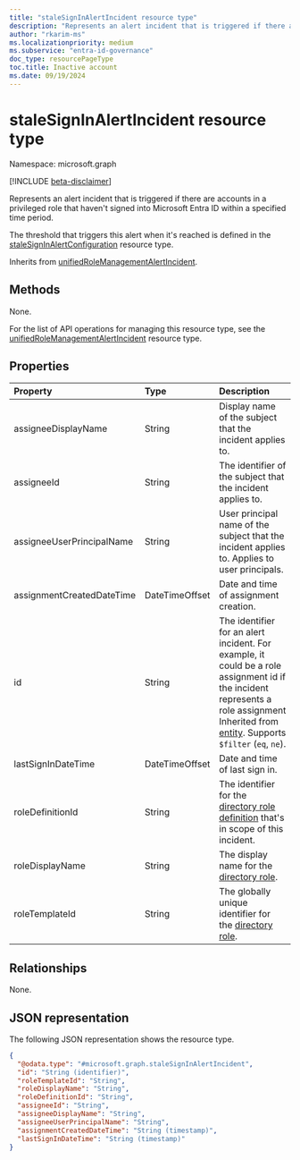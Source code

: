 ```yaml
---
title: "staleSignInAlertIncident resource type"
description: "Represents an alert incident that is triggered if there are accounts in a privileged role that haven't signed into Microsoft Entra ID within a specified time period."
author: "rkarim-ms"
ms.localizationpriority: medium
ms.subservice: "entra-id-governance"
doc_type: resourcePageType
toc.title: Inactive account
ms.date: 09/19/2024
---
```


# staleSignInAlertIncident resource type

Namespace: microsoft.graph

[!INCLUDE [beta-disclaimer](../../includes/beta-disclaimer.md)]

Represents an alert incident that is triggered if there are accounts in a privileged role that haven't signed into Microsoft Entra ID within a specified time period.

The threshold that triggers this alert when it's reached is defined in the [staleSignInAlertConfiguration](../resources/stalesigninalertconfiguration.md) resource type.

Inherits from [unifiedRoleManagementAlertIncident](../resources/unifiedrolemanagementalertincident.md).

## Methods
None.

For the list of API operations for managing this resource type, see the [unifiedRoleManagementAlertIncident](../resources/unifiedrolemanagementalertincident.md) resource type.

## Properties
|Property|Type|Description|
|:---|:---|:---|
|assigneeDisplayName|String|Display name of the subject that the incident applies to.|
|assigneeId|String|The identifier of the subject that the incident applies to.|
|assigneeUserPrincipalName|String|User principal name of the subject that the incident applies to. Applies to user principals.|
|assignmentCreatedDateTime|DateTimeOffset|Date and time of assignment creation.|
|id|String|The identifier for an alert incident. For example, it could be a role assignment id if the incident represents a role assignment Inherited from [entity](../resources/entity.md). Supports `$filter` (`eq`, `ne`).|
|lastSignInDateTime|DateTimeOffset|Date and time of last sign in.|
|roleDefinitionId|String|The identifier for the [directory role definition](unifiedroledefinition.md) that's in scope of this incident.|
|roleDisplayName|String|The display name for the [directory role](unifiedroledefinition.md).|
|roleTemplateId|String|The globally unique identifier for the [directory role](unifiedroledefinition.md).|

## Relationships
None.

## JSON representation
The following JSON representation shows the resource type.
<!-- {
  "blockType": "resource",
  "keyProperty": "id",
  "@odata.type": "microsoft.graph.staleSignInAlertIncident",
  "baseType": "microsoft.graph.unifiedRoleManagementAlertIncident",
  "openType": false
}
-->
``` json
{
  "@odata.type": "#microsoft.graph.staleSignInAlertIncident",
  "id": "String (identifier)",
  "roleTemplateId": "String",
  "roleDisplayName": "String",
  "roleDefinitionId": "String",
  "assigneeId": "String",
  "assigneeDisplayName": "String",
  "assigneeUserPrincipalName": "String",
  "assignmentCreatedDateTime": "String (timestamp)",
  "lastSignInDateTime": "String (timestamp)"
}
```
